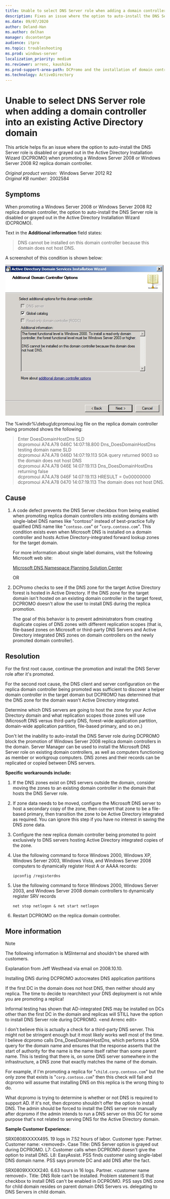 ```yaml
---
title: Unable to select DNS Server role when adding a domain controller into an existing Active Directory domain
description: Fixes an issue where the option to auto-install the DNS Server role is disabled or grayed out in the Active Directory Installation Wizard (DCPROMO) when promoting a Windows Server 2008 or Windows Server 2008 R2 replica domain controller.
ms.date: 09/07/2020
author: Deland-Han
ms.author: delhan
manager: dscontentpm
audience: itpro
ms.topic: troubleshooting
ms.prod: windows-server
localization_priority: medium
ms.reviewer: arrenc, kaushika
ms.prod-support-area-path: DCPromo and the installation of domain controllers
ms.technology: ActiveDirectory
---
```

# Unable to select DNS Server role when adding a domain controller into an existing Active Directory domain

This article helps fix an issue where the option to auto-install the DNS Server role is disabled or grayed out in the Active Directory Installation Wizard (DCPROMO) when promoting a Windows Server 2008 or Windows Server 2008 R2 replica domain controller.

_Original product version:_ &nbsp;Windows Server 2012 R2  
_Original KB number:_ &nbsp;2002584

## Symptoms

When promoting a Windows Server 2008 or Windows Server 2008 R2 replica domain controller, the option to auto-install the DNS Server role is disabled or grayed out in the Active Directory Installation Wizard (DCPROMO).

Text in the **Additional information** field states:

> DNS cannot be installed on this domain controller because this domain does not host DNS.

A screenshot of this condition is shown below:

![DCPROMODNS checkbox greyed out during replica promotion.](./media/auto-install-dns-server-role-disabled-promte-domain-controller/dcpromo-dns-check-box-greyed.jpg)

The %windir%\debug\dcpromoui.log file on the replica domain controller being promoted shows the following:  

> Enter DoesDomainHostDns SLD  
dcpromoui A74.A78 046C 14:07:18.800                 Dns_DoesDomainHostDns testing domain name SLD  
dcpromoui A74.A78 046D 14:07:19.113                 SOA query returned 9003 so the domain does not host DNS  
dcpromoui A74.A78 046E 14:07:19.113                 Dns_DoesDomainHostDns returning false  
dcpromoui A74.A78 046F 14:07:19.113                 HRESULT = 0x00000000  
dcpromoui A74.A78 0470 14:07:19.113                 The domain does not host DNS.  

## Cause

1. A code defect prevents the DNS Server checkbox from being enabled when promoting replica domain controllers into existing domains with single-label DNS names like "contoso" instead of best-practice fully qualified DNS name like "`contoso.com`" or "`corp.contoso.com`". This condition exists even when Microsoft DNS is installed on a domain controller and hosts Active Directory-integrated forward lookup zones for the target domain.

    For more information about single label domains, visit the following Microsoft web site:  

     [Microsoft DNS Namespace Planning Solution Center](https://support.microsoft.com/gp/gp_namespace_master#tab4)  

    OR

2. DCPromo checks to see if the DNS zone for the target Active Directory forest is hosted in Active Directory. If the DNS zone for the target domain isn't hosted on an existing domain controller in the target forest, DCPROMO doesn't allow the user to install DNS during the replica promotion.

    The goal of this behavior is to prevent administrators from creating duplicate copies of DNS zones with different replication scopes (that is, file-based zones on Microsoft or third-party DNS Servers and Active Directory integrated DNS zones on domain controllers on the newly promoted domain controller).

## Resolution

For the first root cause, continue the promotion and install the DNS Server role after it's promoted.

For the second root cause, the DNS client and server configuration on the replica domain controller being promoted was sufficient to discover a helper domain controller in the target domain but DCPROMO has determined that the DNS zone for the domain wasn't Active Directory integrated.  

Determine which DNS servers are going to host the zone for your Active Directory domain and what replication scopes those zones will use (Microsoft DNS versus third-party DNS, forest-wide application partition, domain-wide application partition, file-based primary, and so on.)

Don't let the inability to auto-install the DNS Server role during DCPROMO block the promotion of Windows Server 2008 replica domain controllers in the domain. Server Manager can be used to install the Microsoft DNS Server role on existing domain controllers, as well as computers functioning as member or workgroup computers. DNS zones and their records can be replicated or copied between DNS servers.

 **Specific workarounds include:**  

1. If the DNS zones exist on DNS servers outside the domain, consider moving the zones to an existing domain controller in the domain that hosts the DNS Server role.

2. If zone data needs to be moved, configure the Microsoft DNS server to host a secondary copy of the zone, then convert that zone to be a file-based primary, then transition the zone to be Active Directory integrated as required. You can ignore this step if you have no interest in saving the DNS zone data.

3. Configure the new replica domain controller being promoted to point exclusively to DNS servers hosting Active Directory integrated copies of the zone.

4. Use the following command to force Windows 2000, Windows XP, Windows Server 2003, Windows Vista, and Windows Server 2008 computers to dynamically register Host A or AAAA records:

    ```console
    ipconfig /registerdns  
    ```

5. Use the following command to force Windows 2000, Windows Server 2003, and Windows Server 2008 domain controllers to dynamically register SRV records  

     ```console
    net stop netlogon & net start netlogon  
    ```

6. Restart DCPROMO on the replica domain controller.

## More information

> [!NOTE]
> The following information is MSInternal and shouldn't be shared with customers.
  
Explanation from Jeff Westhead via email on 2008.10.10.

Installing DNS during DCPROMO autocreates DNS application partitions

If the first DC in the domain does not host DNS, then neither should any replica. The time to decide to rearchitect your DNS deployment is not while you are promoting a replica!

Informal testing has shown that AD-integrated DNS may be installed on DCs other than the first DC in the domain and replicas will STILL have the option to install DNS Server role during DCPROMO. \<end Arrenc edit>

I don't believe this is actually a check for a third-party DNS server. This might not be stringent enough but it most likely works well most of the time. I believe dcpromo calls Dns_DoesDomainHostDns, which performs a SOA query for the domain name and ensures that the response asserts that the start of authority for the name is the name itself rather than some parent name. This is testing that there is, on some DNS server somewhere in the infrastructure, a DNS zone that exactly matches the name of the domain.

For example, if I'm promoting a replica for "`child.corp.contoso.com`" but the only zone that exists is "`corp.contoso.com`" then this check will fail and dcpromo will assume that installing DNS on this replica is the wrong thing to do.

What dcpromo is trying to determine is whether or not DNS is required to support AD. If it's not, then dcpromo shouldn't offer the option to install DNS. The admin should be forced to install the DNS server role manually after dcpromo if the admin intends to run a DNS server on this DC for some purpose that's not related to serving DNS for the Active Directory domain.

 **Sample Customer Experience:**  

SRX0808XXXXX495. 19 logs in 7.52 hours of labor. Customer type: Partner. Customer name: \<removed>. Case Title: DNS Server option is grayed out during DCPROMO. L7: Customer calls when DCPROMO doesn't give the option to install DNS. L8: EasyAssist. PSS finds customer using single-label DNS domain name. PSS says promote DC and add DNS after the fact.

SRX0809XXXXX240. 6.63 hours in 16 logs. Partner. \<customer name removed>. Title: DNS Role can't be installed. Problem statement IS that checkbox to install DNS can't be enabled in DCPROMO. PSS says DNS zone for child domain resides on parent domain DNS Servers vs. delegating to DNS Servers in child domain.
